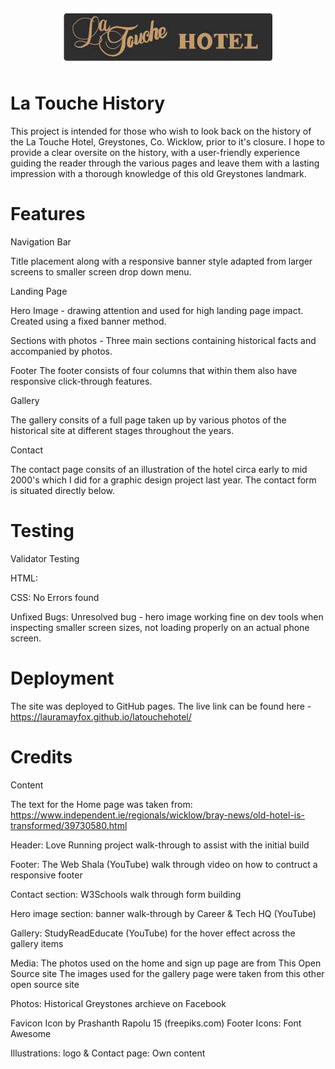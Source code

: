 <h1 align="center"><img src="/assets/images/latouchelogo.jpg"/></h1>

# La Touche History

This project is intended for those who wish to look back on the history of the
La Touche Hotel, Greystones, Co. Wicklow, prior to it's closure. I hope to provide a
clear oversite on the history, with a user-friendly experience guiding the reader
through the various pages and leave them with a lasting impression with a thorough
knowledge of this old Greystones landmark.

# Features

Navigation Bar

Title placement along with a responsive banner style adapted from larger screens to smaller screen drop down menu.


Landing Page

Hero Image - drawing attention and used for high landing page impact. Created using a fixed banner method.

Sections with photos - Three main sections containing historical facts and accompanied by photos.


Footer 
The footer consists of four columns that within them also have responsive click-through features.


Gallery

The gallery consits of a full page taken up by various photos of the historical site at different stages throughout the years.


Contact

The contact page consits of an illustration of the hotel circa early to mid 2000's which I did for a graphic design project last year. The contact form is situated directly below.


# Testing

Validator Testing

HTML:

CSS:
No Errors found

Unfixed Bugs:
Unresolved bug - hero image working fine on dev tools when inspecting smaller screen sizes, 
not loading properly on an actual phone screen.

# Deployment

The site was deployed to GitHub pages.
The live link can be found here - https://lauramayfox.github.io/latouchehotel/ 



# Credits 
Content

The text for the Home page was taken from: https://www.independent.ie/regionals/wicklow/bray-news/old-hotel-is-transformed/39730580.html 

Header: Love Running project walk-through to assist with the initial build

Footer: The Web Shala (YouTube) walk through video on how to contruct a responsive footer

Contact section: W3Schools walk through form building

Hero image section: banner walk-through by Career & Tech HQ (YouTube)

Gallery: StudyReadEducate (YouTube) for the hover effect across the gallery items


Media:
The photos used on the home and sign up page are from This Open Source site
The images used for the gallery page were taken from this other open source site

Photos: Historical Greystones archieve on Facebook

Favicon Icon by Prashanth Rapolu 15 (freepiks.com)
Footer Icons: Font Awesome

Illustrations: logo & Contact page: Own content
